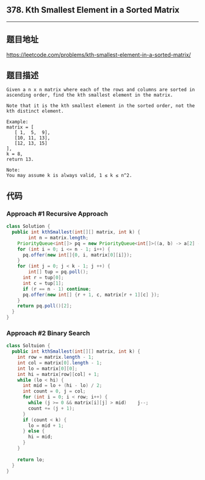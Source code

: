 ## 378. Kth Smallest Element in a Sorted Matrix

----
## 题目地址

https://leetcode.com/problems/kth-smallest-element-in-a-sorted-matrix/

## 题目描述
```
Given a n x n matrix where each of the rows and columns are sorted in ascending order, find the kth smallest element in the matrix.

Note that it is the kth smallest element in the sorted order, not the kth distinct element.

Example:
matrix = [
   [ 1,  5,  9],
   [10, 11, 13],
   [12, 13, 15]
],
k = 8,
return 13.

Note:
You may assume k is always valid, 1 ≤ k ≤ n^2.
```

## 代码

### Approach #1 Recursive Approach

```java
class Solution {
  public int kthSmallest(int[][] matrix, int k) {
		int n = matrix.length;
    PriorityQueue<int[]> pq = new PriorityQueue<int[]>((a, b) -> a[2] - b[2]);
    for (int i = 0; i <= n - 1; i++) {
      pq.offer(new int[]{0, i, matrix[0][i]});
    }
    for (int j = 0; j < k - 1; j ++) {
     	int[] tup = pq.poll();
      int r = tup[0];
      int c = tup[1];
      if (r == n - 1) continue;
      pq.offer(new int[] {r + 1, c, matrix[r + 1][c] });
    }
    return pq.poll()[2];
  }
}
```

### Approach #2 Binary Search

```java
class Soltuion {
  public int kthSmallest(int[][] matrix, int k) {
    int row = matrix.length - 1;
    int col = matrix[0].length - 1;
    int lo = matrix[0][0];
    int hi = matrix[row][col] + 1;
    while (lo < hi) {
      int mid = lo + (hi - lo) / 2;
      int count = 0, j = col;
      for (int i = 0; i < row; i++) {
        while (j >= 0 && matrix[i][j] > mid)	j--;
        count += (j + 1);
      }
      if (count < k) {
        lo = mid + 1;
      } else {
        hi = mid;
      }
    }
    
    return lo;
  }
}
```















